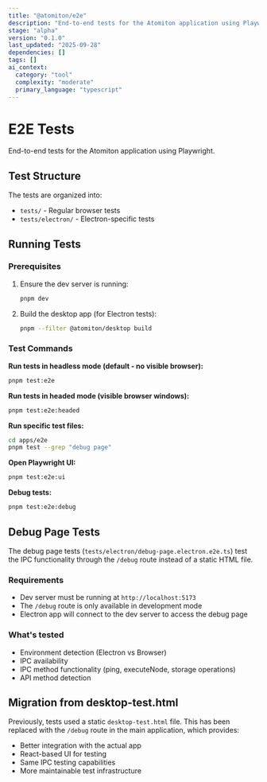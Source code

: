 ```yaml
---
title: "@atomiton/e2e"
description: "End-to-end tests for the Atomiton application using Playwright."
stage: "alpha"
version: "0.1.0"
last_updated: "2025-09-28"
dependencies: []
tags: []
ai_context:
  category: "tool"
  complexity: "moderate"
  primary_language: "typescript"
---
```


# E2E Tests

End-to-end tests for the Atomiton application using Playwright.

## Test Structure

The tests are organized into:

- `tests/` - Regular browser tests
- `tests/electron/` - Electron-specific tests

## Running Tests

### Prerequisites

1. Ensure the dev server is running:

   ```bash
   pnpm dev
   ```

2. Build the desktop app (for Electron tests):
   ```bash
   pnpm --filter @atomiton/desktop build
   ```

### Test Commands

**Run tests in headless mode (default - no visible browser):**

```bash
pnpm test:e2e
```

**Run tests in headed mode (visible browser windows):**

```bash
pnpm test:e2e:headed
```

**Run specific test files:**

```bash
cd apps/e2e
pnpm test --grep "debug page"
```

**Open Playwright UI:**

```bash
pnpm test:e2e:ui
```

**Debug tests:**

```bash
pnpm test:e2e:debug
```

## Debug Page Tests

The debug page tests (`tests/electron/debug-page.electron.e2e.ts`) test the IPC
functionality through the `/debug` route instead of a static HTML file.

### Requirements

- Dev server must be running at `http://localhost:5173`
- The `/debug` route is only available in development mode
- Electron app will connect to the dev server to access the debug page

### What's tested

- Environment detection (Electron vs Browser)
- IPC availability
- IPC method functionality (ping, executeNode, storage operations)
- API method detection

## Migration from desktop-test.html

Previously, tests used a static `desktop-test.html` file. This has been replaced
with the `/debug` route in the main application, which provides:

- Better integration with the actual app
- React-based UI for testing
- Same IPC testing capabilities
- More maintainable test infrastructure
